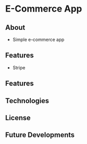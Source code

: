 # E-Commerce App

## About

- Simple e-commerce app

## Features

- Stripe

## Features

## Technologies

## License

## Future Developments
